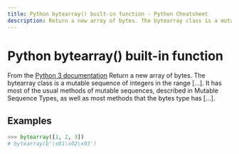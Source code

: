 ```yaml
---
title: Python bytearray() built-in function - Python Cheatsheet
description: Return a new array of bytes. The bytearray class is a mutable sequence of integers in the range [...]. It has most of the usual methods of mutable sequences, described in Mutable Sequence Types, as well as most methods that the bytes type has [...]
---
```


# Python bytearray() built-in function

<base-disclaimer>
  <base-disclaimer-title>
    From the <a target="_blank" href="https://docs.python.org/3/library/functions.html#bytearray">Python 3 documentation</a>
  </base-disclaimer-title>
  <base-disclaimer-content>
    Return a new array of bytes. The bytearray class is a mutable sequence of integers in the range [...]. It has most of the usual methods of mutable sequences, described in Mutable Sequence Types, as well as most methods that the bytes type has [...].
  </base-disclaimer-content>
</base-disclaimer>

## Examples

```python
>>> bytearray([1, 2, 3])
# bytearray(b'\x01\x02\x03')
```

<!-- remove this tag to start editing this page -->
<empty-section />
<!-- remove this tag to start editing this page -->
